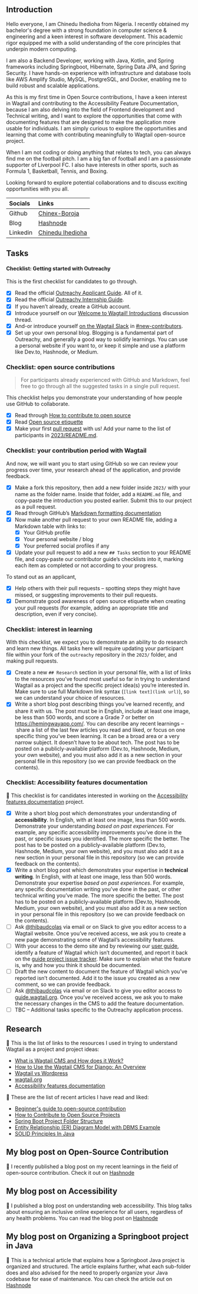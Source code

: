 ## Introduction

Hello everyone, I am Chinedu Ihedioha from Nigeria. I recently obtained my bachelor's degree with a strong foundation in computer science & engineering and a keen interest in software development. This academic rigor equipped me with a solid understanding of the core principles that underpin modern computing.

I am also a Backend Developer, working with Java, Kotlin, and Spring frameworks including Springboot, Hibernate, Spring Data JPA, and Spring Security. I have hands-on experience with infrastructure and database tools like AWS Amplify Studio, MySQL, PostgreSQL, and Docker, enabling me to build robust and scalable applications.

As this is my first time in Open Source contributions, I have a keen interest in Wagtail and contributing to the Accessibility Feature Documentation, because I am also delving into the field of Frontend development and Technical writing, and I want to explore the opportunities that come with documenting features that are designed to make the application more usable for individuals. I am simply curious to explore the opportunities and learning that come with contributing meaningfully to Wagtail open-source project.

When I am not coding or doing anything that relates to tech, you can always find me on the football pitch. I am a big fan of football and I am a passionate supporter of Liverpool FC. I also have interests in other sports, such as Formula 1, Basketball, Tennis, and Boxing.

Looking forward to explore potential collaborations and to discuss exciting opportunities with you all.

|Socials| Links |
|:--|:---|
|Github | [Chinex-Boroja](https://github.com/Chinex-Boroja)|
|Blog| [Hashnode](https://chinexboroja24.hashnode.dev/)
|Linkedin| [Chinedu Ihedioha](https://www.linkedin.com/in/chinedu-inno-ihedioha24/)|

## Tasks


#### Checklist: Getting started with Outreachy

This is the first checklist for candidates to go through.

- [x] Read the official [Outreachy Applicant Guide](https://www.outreachy.org/docs/applicant/). All of it.
- [x] Read the official [Outreachy Internship Guide](https://www.outreachy.org/docs/internship/).
- [x] If you haven’t already, create a GitHub account.
- [x] Introduce yourself on our [Welcome to Wagtail! Introductions](https://github.com/wagtail/outreachy/discussions/1) discussion thread.
- [x] And-or introduce yourself [on the Wagtail Slack](https://github.com/wagtail/wagtail/wiki/Slack) in [#new-contributors](https://github.com/wagtail/wagtail/wiki/Slack#new-contributors).
- [x] Set up your own personal blog. Blogging is a fundamental part of Outreachy, and generally a good way to solidify learnings. You can use a personal website if you want to, or keep it simple and use a platform like Dev.to, Hashnode, or Medium.

### Checklist: open source contributions

> For participants already experienced with GitHub and Markdown, feel free to go through all the suggested tasks in a single pull request.

This checklist helps you demonstrate your understanding of how people use GitHub to collaborate.

- [x] Read through [How to contribute to open source](https://opensource.guide/how-to-contribute/)
- [x] Read [Open source etiquette](https://developer.mozilla.org/en-US/docs/MDN/Community/Open_source_etiquette)
- [x] Make your first [pull request](https://docs.github.com/en/pull-requests/collaborating-with-pull-requests/proposing-changes-to-your-work-with-pull-requests/creating-a-pull-request) with us! Add your name to the list of participants in [2023/README.md](2023/README.md).

### Checklist: your contribution period with Wagtail

And now, we will want you to start using GitHub so we can review your progress over time, your research ahead of the application, and provide feedback.

- [x] Make a fork this repository, then add a new folder inside `2023/` with your name as the folder name. Inside that folder, add a `README.md` file, and copy-paste the introduction you posted earlier. Submit this to our project as a pull request.
- [x] Read through GitHub’s [Markdown formatting documentation](https://docs.github.com/en/get-started/writing-on-github/getting-started-with-writing-and-formatting-on-github/basic-writing-and-formatting-syntax)
- [x] Now make another pull request to your own README file, adding a Markdown table with links to:
  - [x] Your GitHub profile
  - [x] Your personal website / blog
  - [x] Your preferred social profiles if any
- [x] Update your pull request to add a new `## Tasks` section to your README file, and copy-paste our contributor guide’s checklists into it, marking each item as completed or not according to your progress.

To stand out as an applicant,

- [x] Help others with their pull requests – spotting steps they might have missed, or suggesting improvements to their pull requests.
- [x] Demonstrate good awareness of open source etiquette when creating your pull requests (for example, adding an appropriate title and description, even if very concise).

### Checklist: interest in learning

With this checklist, we expect you to demonstrate an ability to do research and learn new things. All tasks here will require updating your participant file within your fork of the `outreachy` repository in the `2023/` folder, and making pull requests.

- [x] Create a new `## Research` section in your personal file, with a list of links to the resources you’ve found most useful so far in trying to understand Wagtail as a project and the specific project idea(s) you’re interested in. Make sure to use full Markdown link syntax (`[link text](link url)`), so we can understand your choice of resources.
- [x] Write a short blog post describing things you’ve learned recently, and share it with us. The post must be in English, include at least one image, be less than 500 words, and score a Grade 7 or better on <https://hemingwayapp.com/>. You can describe any recent learnings – share a list of the last few articles you read and liked, or focus on one specific thing you’ve been learning. It can be a broad area or a very narrow subject. It doesn’t have to be about tech. The post has to be posted on a publicly-available platform (Dev.to, Hashnode, Medium, your own website), and you must also add it as a new section in your personal file in this repository (so we can provide feedback on the contents).

### Checklist: Accessibility features documentation

🚧 This checklist is for candidates interested in working on the [Accessibility features documentation](https://github.com/wagtail/outreachy/blob/main/project-ideas.md#accessibility-features-documentation) project.

- [x] Write a short blog post which demonstrates your understanding of **accessibility**. In English, with at least one image, less than 500 words. Demonstrate your understanding _based on past experiences_. For example, any specific accessibility improvements you’ve done in the past, or specific issues you identified. The more specific the better. The post has to be posted on a publicly-available platform (Dev.to, Hashnode, Medium, your own website), and you must also add it as a new section in your personal file in this repository (so we can provide feedback on the contents).
- [x] Write a short blog post which demonstrates your expertise in **technical writing**. In English, with at least one image, less than 500 words. Demonstrate your expertise _based on past experiences_. For example, any specific documentation writing you’ve done in the past, or other technical writing you’ve made. The more specific the better. The post has to be posted on a publicly-available platform (Dev.to, Hashnode, Medium, your own website), and you must also add it as a new section in your personal file in this repository (so we can provide feedback on the contents).
- [ ] Ask [@thibaudcolas](https://github.com/thibaudcolas) via email or on Slack to give you editor access to a Wagtail website. Once you’ve received access, we ask you to create a new page demonstrating some of Wagtail’s accessibility features.
- [ ] With your access to the demo site and by reviewing our [user guide](https://guide.wagtail.org/), identify a feature of Wagtail which isn’t documented, and report it back on the [guide project issue tracker](https://github.com/wagtail/guide/issues). Make sure to explain what the feature is, why and how you think it should be documented.
- [ ] Draft the new content to document the feature of Wagtail which you’ve reported isn’t documented. Add it to the issue you created as a new comment, so we can provide feedback.
- [ ] Ask [@thibaudcolas](https://github.com/thibaudcolas) via email or on Slack to give you editor access to [guide.wagtail.org](https://guide.wagtail.org/). Once you’ve received access, we ask you to make the necessary changes in the CMS to add the feature documentation.
- [ ] TBC – Additional tasks specific to the Outreachy application process.

## Research

🚧 This is the list of links to the  resources I used in trying to understand Wagtail as a project and project ideas:

- [What is Wagtail CMS and How does it Work?](https://www.tekkiwebsolutions.com/blog/what-is-wagtail-cms/)
- [How to Use the Wagtail CMS for Django: An Overview](https://steelkiwi.com/blog/how-to-use-the-wagtail-cms-for-django-an-overview/)
- [Wagtail vs Wordpress](https://wagtail.org/wagtail-vs-wordpress/)
- [wagtail.org](https://wagtail.org/)
- [Accessibility features documentation](https://github.com/wagtail/outreachy/blob/main/project-ideas.md#accessibility-features-documentation)

🚧 These are the list of recent articles I have read and liked:

- [Beginner's guide to open-source contribution](https://workat.tech/general/article/open-source-contribution-guide-xmhf1k601vdj#:~:text=What%20do%20you%20mean%20by,improvement%20of%20open-source%20software.)
- [How to Contribute to Open Source Projects](https://www.freecodecamp.org/news/how-to-contribute-to-open-source-projects-beginners-guide/)
- [Spring Boot Project Folder Structure](https://dev.to/jazzybruno/spring-boot-project-folder-structure-12oe)
- [Entity Relationship (ER) Diagram Model with DBMS Example](https://www.guru99.com/er-diagram-tutorial-dbms.html)
- [SOLID Principles In Java](https://medium.com/@ersin.yilmaz.aslan/solid-principles-in-java-f27b744905f7)

## My blog post on Open-Source Contribution

🚧 I recently published a blog post on my recent learnings in the field of open-source contribution. Check it out on [Hashnode](https://chinexboroja24.hashnode.dev/embarking-on-a-new-journey-in-open-source-contribution)

## My blog post on Accessibility

🚧 I published a blog post on understanding web accessibility. This blog talks about ensuring an inclusive online experience for all users, regardless of any health problems. You can read the blog post on [Hashnode](https://chinexboroja24.hashnode.dev/understanding-web-accessibility)

## My blog post on Organizing a Springboot project in Java

🚧 This is a technical article that explains how a Springboot Java project is organized and structured. The article explains further, what each sub-folder does and also advised for the need to properly organize your Java codebase for ease of maintenance. You can check the article out on [Hashnode](https://chinexboroja24.hashnode.dev/exploring-the-best-practices-for-organizing-a-spring-boot-project)
